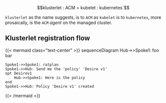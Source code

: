 
```math
klusterlet : ACM = kubelet : kubernetes`
```

`klusterlet` as the name suggests, is to `ACM` as `kubelet` is to `kubernetes`, more prosaically, is the `ACM` _agent_ on the managed cluster.

## Klusterlet registration flow

<!-- prettier-ignore -->
<!-- spellchecker-disable -->
<!-- prettier-ignore -->
{{< mermaid class="text-center" >}}
sequenceDiagram
    Hub->>Spoke1: foo bar
    
    Spoke1->>Spoke1: ratplan
    Spoke1->>Hub: Send me the 'policy' 'Desire v1'
    opt Desirev1
        Hub->>Spoke1: Here is the policy
    end
    Spoke1->>Hub: Policy 'Desire v1' created
    
{{< /mermaid >}}

<!-- spellchecker-enable -->
